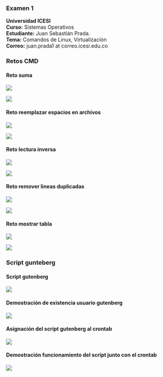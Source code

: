 ### Examen 1
**Universidad ICESI**  
**Curso:** Sistemas Operativos  
**Estudiante:** Juan Sebastián Prada.  
**Tema:** Comandos de Linux, Virtualización  
**Correo:** juan.prada1 at correo.icesi.edu.co

### Retos CMD

#### Reto suma

![][1]

![][2]

#### Reto reemplazar espacios en archivos

![][3]

![][4]

#### Reto lectura inversa

![][5]

![][6]

#### Reto remover lineas duplicadas

![][7]

![][8]

#### Reto mostrar tabla

![][9]

![][10]

### Script gunteberg

#### Script gutenberg

![][14]

#### Demostración de existencia usuario gutenberg

![][11]

#### Asignación del script gutenberg al crontab

![][12]

#### Demostración funcionamiento del script junto con el crontab

![][13]



[1]:imagenes/Screenshot_1.png
[2]:imagenes/Screenshot_2.png
[3]:imagenes/Screenshot_3.png
[4]:imagenes/Screenshot_4.png
[5]:imagenes/Screenshot_5.png
[6]:imagenes/Screenshot_6.png
[7]:imagenes/Screenshot_7.png
[8]:imagenes/Screenshot_8.png
[9]:imagenes/Screenshot_9.png
[10]:imagenes/Screenshot_10.png
[11]:imagenes/Screenshot_11.png
[12]:imagenes/Screenshot_13.png
[13]:imagenes/Screenshot_14.png
[14]:imagenes/Screenshot_16.png
